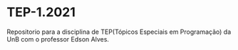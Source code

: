 # TEP-1.2021
Repositorio para a disciplina de TEP(Tópicos Especiais em Programação) da UnB com o professor Edson Alves.
